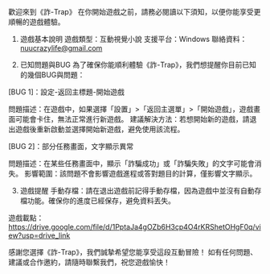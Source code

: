 歡迎來到《詐-Trap》
在你開始遊戲之前，請務必閱讀以下須知，以便你能享受更順暢的遊戲體驗。

1. 遊戲基本說明
遊戲類型：互動視覺小說
支援平台：Windows
聯絡資料：nuucrazylife@gmail.com

2. 已知問題與BUG
為了確保你能順利體驗《詐-Trap》，我們想提醒你目前已知的幾個BUG與問題：

[BUG 1]：設定-返回主標題-開始遊戲

問題描述：在遊戲中，如果選擇「設置」>「返回主選單」>「開始遊戲」，遊戲畫面可能會卡住，無法正常進行新遊戲。
建議解決方法：若想開始新的遊戲，請退出遊戲後重新啟動並選擇開始新遊戲，避免使用該流程。

[BUG 2]：部分任務畫面，文字顯示異常

問題描述：在某些任務畫面中，顯示「詐騙成功」或「詐騙失敗」的文字可能會消失。
影響範圍：該問題不會影響遊戲進程或答對題目的計算，僅影響文字顯示。

3. 遊戲提醒
手動存檔：請在退出遊戲前記得手動存檔，因為遊戲中並沒有自動存檔功能。確保你的進度已經保存，避免資料丟失。

遊戲載點：https://drive.google.com/file/d/1PptaJa4gOZb6H3cp4O4rKRShetOHgF0q/view?usp=drive_link

感謝您選擇《詐-Trap》，我們誠摯希望您能享受這段互動冒險！
如有任何問題、建議或合作邀約，請隨時聯繫我們，祝您遊戲愉快！
